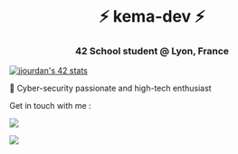 <h1 align="center">⚡ kema-dev ⚡</h1>
<h3 align="center">42 School student @ Lyon, France</h3>

[![jjourdan's 42 stats](https://badge42.herokuapp.com/api/stats/jjourdan?darkmode=true)](https://github.com/JaeSeoKim/badge42)

👥 Cyber-security passionate and high-tech enthusiast

Get in touch with me :

<a href="https://www.linkedin.com/in/jeremy-jourdan-kemadev/"><img src="https://img.shields.io/badge/LinkedIn-0077B5?style=for-the-badge&logo=linkedin&logoColor=white"></a>

<a href="mailto:jjourdan@student.42lyon.fr"><img src="https://img.shields.io/badge/Gmail-D14836?style=for-the-badge&logo=gmail&logoColor=white"></a>
